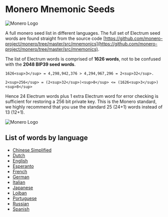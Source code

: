 # Monero Mnemonic Seeds

![Monero Logo](https://www.getmonero.org/img/monero-logo.png)

A full monero seed list in different languages. The full set of Electrum seed words are found straight from the source code [https://github.com/monero-project/monero/tree/master/src/mnemonics](https://github.com/monero-project/monero/tree/master/src/mnemonics).

The list of Electrum words is comprised of **1626 words**, not to be confused with the **2048 BIP39 seed words**.

```
1626<sup>3</sup> = 4,298,942,376 > 4,294,967,296 = 2<sup>32</sup>.

2<sup>256</sup> = (2<sup>32</sup>)<sup>8</sup> <= (1626<sup>3</sup>)<sup>8</sup>
```

Hence 24 Electrum words plus 1 extra Electrum word for error checking is sufficient for restoring a 256 bit private key. This is the Monero standard, we highly recommend that you use the standard 25 (24+1) words instead of 13 (12+1).

![Monero Logo](https://www.getmonero.org/img/monero-logo.png)


## List of words by language

- [Chinese Simplified]()
- [Dutch]()
- [English](https://github.com/SafeKeys/monero-mnemonic-seeds/blob/kickstart/mnemonics/english.md)
- [Esperanto]()
- [French]()
- [German]()
- [Italian]()
- [Japanese]()
- [Lojban]()
- [Portuguese]()
- [Russian]()
- [Spanish]()




